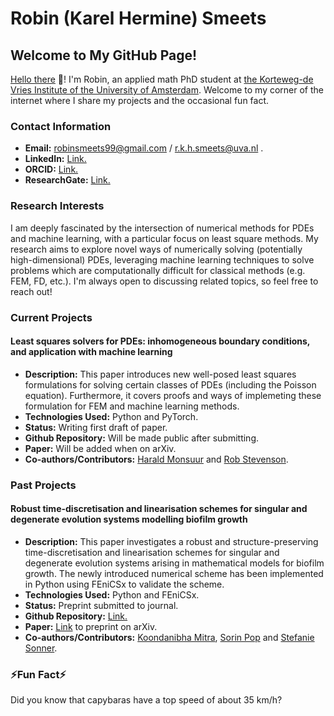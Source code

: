 # Robin (Karel Hermine) Smeets

## Welcome to My GitHub Page!

[Hello there](https://www.youtube.com/watch?v=rEq1Z0bjdwc) 👋! I'm Robin, an applied math PhD student at [the Korteweg-de Vries Institute of the University of Amsterdam](https://www.uva.nl/en/profile/s/m/r.k.h.smeets/r.k.h.smeets.html). Welcome to my corner of the internet where I share my projects and the occasional fun fact. 

### Contact Information

- **Email:** robinsmeets99@gmail.com / r.k.h.smeets@uva.nl .
- **LinkedIn:** [Link.](www.linkedin.com/in/robinsmeets99)
- **ORCID:** [Link.](https://orcid.org/0009-0007-0015-4105)
- **ResearchGate:** [Link.](https://www.researchgate.net/profile/Robin-Smeets-2)

### Research Interests

I am deeply fascinated by the intersection of numerical methods for PDEs and machine learning, with a particular focus on least square methods. My research aims to explore novel ways of numerically solving (potentially high-dimensional) PDEs, leveraging machine learning techniques to solve problems which are computationally difficult for classical methods (e.g. FEM, FD, etc.). I'm always open to discussing related topics, so feel free to reach out!

### Current Projects

#### Least squares solvers for PDEs: inhomogeneous boundary conditions, and application with machine learning

- **Description:** This paper introduces new well-posed least squares formulations for solving certain classes of PDEs (including the Poisson equation). Furthermore, it covers proofs and ways of implemeting these formulation for FEM and machine learning methods.
- **Technologies Used:** Python and PyTorch.
- **Status:** Writing first draft of paper.
- **Github Repository:** Will be made public after submitting.
- **Paper:** Will be added when on arXiv.
- **Co-authors/Contributors:** [Harald Monsuur](https://www.uva.nl/profiel/m/o/h.monsuur/h.monsuur.html) and [Rob Stevenson](https://staff.fnwi.uva.nl/r.p.stevenson/).

### Past Projects

#### Robust time-discretisation and linearisation schemes for singular and degenerate evolution systems modelling biofilm growth

- **Description:** This paper investigates a robust and structure-preserving time-discretisation and linearisation schemes for singular and degenerate evolution systems arising in mathematical models for biofilm growth. The newly introduced numerical scheme has been implemented in Python using FEniCSx to validate the scheme.
- **Technologies Used:** Python and FEniCSx.
- **Status:** Preprint submitted to journal.
- **Github Repository:** [Link.](https://github.com/Rsmeets99/M_scheme_biofilm_PDE)
- **Paper:** [Link](https://arxiv.org/abs/2404.00391) to preprint on arXiv.
- **Co-authors/Contributors:** [Koondanibha Mitra](https://www.koondi.net/), [Sorin Pop](https://www.uhasselt.be/en/who-is-who/sorin-pop) and [Stefanie Sonner](https://www.math.ru.nl/~ssonner/).


### ⚡Fun Fact⚡

Did you know that capybaras have a top speed of about 35 km/h?

<!--
**Rsmeets99/Rsmeets99** is a ✨ _special_ ✨ repository because its `README.md` (this file) appears on your GitHub profile.

### Hi there 👋
Here are some ideas to get you started:

- 🔭 I’m currently working on ...
- 🌱 I’m currently learning ...
- 👯 I’m looking to collaborate on ...
- 🤔 I’m looking for help with ...
- 💬 Ask me about ...
- 📫 How to reach me: ...
- 😄 Pronouns: ...
- ⚡ Fun fact: ...

#### [Past Project Title 1]

- **Summary:** A quick recap of the project, its goals, and outcomes. Mention any recognition or results that came from this work.
- **Technologies Used:** List the technologies, languages, or frameworks employed.
- **Link:** [GitHub Repo or Archive Link]

#### [Past Project Title 2]

- **Summary:** Detail your contributions and the project's impact on your growth or its intended audience.
- **Technologies Used:** Highlight the tools and technologies you worked with.
- **Link:** [GitHub Repo or Archive Link]
-->
